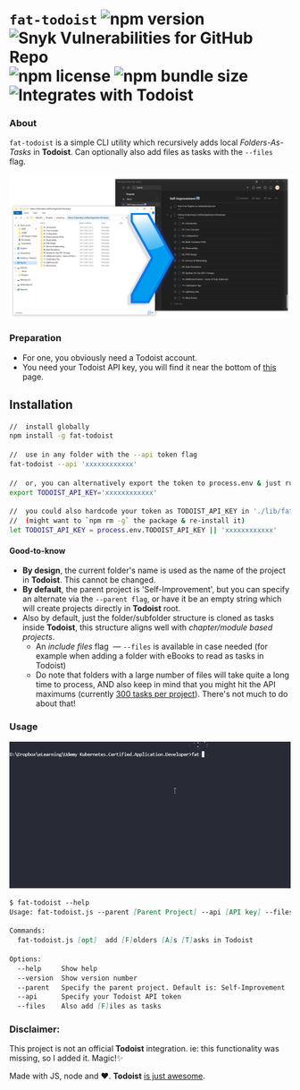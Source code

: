 # `fat-todoist` ![npm version](https://badge.fury.io/js/fat-todoist.svg) ![Snyk Vulnerabilities for GitHub Repo](https://img.shields.io/snyk/vulnerabilities/github/dan-dm/fat-todoist) ![npm license](https://img.shields.io/npm/l/fat-todoist) ![npm bundle size](https://img.shields.io/bundlephobia/min/fat-todoist) ![Integrates with Todoist](https://img.shields.io/badge/Integrates%20with-Todoist-red?style=flat&logo=todoist&logoColor=white)

### About
`fat-todoist` is a simple CLI utility which recursively adds local *Folders-As-Tasks* in **Todoist**. Can optionally also add files as tasks with the `--files` flag.

![fat-todoist](https://raw.githubusercontent.com/dan-dm/fat-todoist/master/assets/fat-todoist-pow.png)


### Preparation

- For one, you obviously need a Todoist account.
- You need your Todoist API key, you will find it near the bottom of [this](https://todoist.com/app/settings/integrations) page.

## Installation

```bash
//  install globally
npm install -g fat-todoist

//  use in any folder with the --api token flag
fat-todoist --api 'xxxxxxxxxxxx'

//  or, you can alternatively export the token to process.env & just run `fat-todoist` cmd
export TODOIST_API_KEY='xxxxxxxxxxxx'

//  you could also hardcode your token as TODOIST_API_KEY in './lib/fat-todoist.js' 
//  (might want to `npm rm -g` the package & re-install it)
let TODOIST_API_KEY = process.env.TODOIST_API_KEY || 'xxxxxxxxxxxx'

```
#### Good-to-know

- **By design**, the current folder's name is used as the name of the project in **Todoist**. This cannot be changed.
- **By default**, the parent project is 'Self-Improvement', but you can specify an alternate via the `--parent flag`, or have it be an empty string which will create projects directly in **Todoist** root.
- Also by default, just the folder/subfolder structure is cloned as tasks inside **Todoist**, this structure aligns well with *chapter/module based projects*.
    - An *include files* flag  ― `--files` is available in case needed (for example when adding a folder with eBooks to read as tasks in Todoist)
    - Do note that folders with a large number of files will take quite a long time to process, AND also keep in mind that you might hit the API maximums (currently [300 tasks per project](https://todoist.com/pricing#:~:text=Active%20tasks%20per%20project)). There's not much to do about that!

### Usage

![fat-todoist in action](https://raw.githubusercontent.com/dan-dm/fat-todoist/master/assets/fat-todoist-in-action.gif)

```md
$ fat-todoist --help
Usage: fat-todoist.js --parent [Parent Project] --api [API key] --files

Commands:
  fat-todoist.js [opt]  add [F]olders [A]s [T]asks in Todoist

Options:
  --help     Show help                                                 [boolean]
  --version  Show version number                                       [boolean]
  --parent   Specify the parent project. Default is: Self-Improvement
  --api      Specify your Todoist API token
  --files    Also add [F]iles as tasks
```

### Disclaimer: 

This project is not an official **Todoist** integration. ie: this functionality was missing, so I added it. Magic!✨

Made with JS, node and ❤. **Todoist** [is just awesome](https://todoist.com/).
